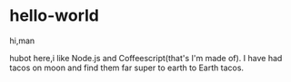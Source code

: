 # hello-world
hi,man

hubot here,i like Node.js and Coffeescript(that's I'm made of).
I have had tacos on moon and find them far super to earth to Earth tacos.
